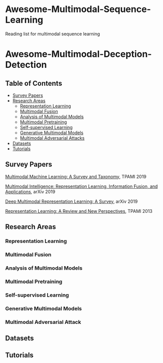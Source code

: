 # Awesome-Multimodal-Sequence-Learning
Reading list for multimodal sequence learning

# Awesome-Multimodal-Deception-Detection


## Table of Contents

* [Survey Papers](#survey-papers)
* [Research Areas](#core-areas)
  * [Representation Learning](#representation-learning)
  * [Multimodal Fusion](#multimodal-fusion)
  * [Analysis of Multimodal Models](#analysis-of-multimodal-models)    
  * [Multimodal Pretraining](#multimodal-pretraining)
  * [Self-supervised Learning](#self-supervised-learning)
  * [Generative Multimodal Models](#generative-multimodal-models)
  * [Multimodal Adversarial Attacks](#multimodal-adversarial-attacks)
* [Datasets](#datasets)  
* [Tutorials](#tutorials)

## Survey Papers

[Multimodal Machine Learning: A Survey and Taxonomy](https://arxiv.org/abs/1705.09406), TPAMI 2019

[Multimodal Intelligence: Representation Learning, Information Fusion, and Applications](https://arxiv.org/abs/1911.03977), arXiv 2019

[Deep Multimodal Representation Learning: A Survey](https://ieeexplore.ieee.org/abstract/document/8715409), arXiv 2019

[Representation Learning: A Review and New Perspectives](https://arxiv.org/abs/6.5538), TPAMI 2013


## Research Areas

### Representation Learning


### Multimodal Fusion


### Analysis of Multimodal Models

### Multimodal Pretraining

### Self-supervised Learning

### Generative Multimodal Models

### Multimodal Adversarial Attack







## Datasets




## Tutorials
